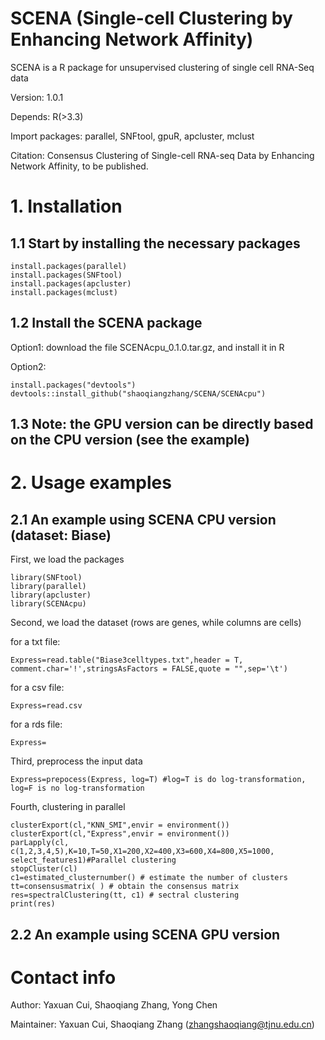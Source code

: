 # SCENA (Single-cell Clustering by Enhancing Network Affinity)

SCENA is a R package for unsupervised clustering of single cell RNA-Seq data

Version: 1.0.1

Depends: R(>3.3)

Import packages: parallel, SNFtool, gpuR, apcluster, mclust

Citation: Consensus Clustering of Single-cell RNA-seq Data by Enhancing Network Affinity, to be published. 

# 1. Installation
## 1.1 Start by installing the necessary packages  
```
install.packages(parallel)
install.packages(SNFtool)
install.packages(apcluster)
install.packages(mclust) 
```
## 1.2 Install the SCENA package

Option1: download the file SCENAcpu_0.1.0.tar.gz, and install it in R

Option2: 
```
install.packages("devtools")
devtools::install_github("shaoqiangzhang/SCENA/SCENAcpu")
```
## 1.3 Note: the GPU version can be directly based on the CPU version (see the example) 

# 2. Usage examples
## 2.1 An example using SCENA CPU version (dataset: Biase)
First, we load the packages
```
library(SNFtool)
library(parallel)
library(apcluster)
library(SCENAcpu)
```
Second, we load the dataset (rows are genes, while columns are cells)

for a txt file:
```
Express=read.table("Biase3celltypes.txt",header = T, comment.char='!',stringsAsFactors = FALSE,quote = "",sep='\t')
```

for a csv file:

```
Express=read.csv
```

for a rds file:

```
Express=
```
Third, preprocess the input data
```
Express=prepocess(Express, log=T) #log=T is do log-transformation, log=F is no log-transformation
```
Fourth, clustering in parallel

```
clusterExport(cl,"KNN_SMI",envir = environment())
clusterExport(cl,"Express",envir = environment())
parLapply(cl, c(1,2,3,4,5),K=10,T=50,X1=200,X2=400,X3=600,X4=800,X5=1000, select_features1)#Parallel clustering
stopCluster(cl)
c1=estimated_clusternumber() # estimate the number of clusters
tt=consensusmatrix( ) # obtain the consensus matrix
res=spectralClustering(tt, c1) # sectral clustering
print(res)
```


## 2.2 An example using SCENA GPU version


# Contact info
Author: Yaxuan Cui, Shaoqiang Zhang, Yong Chen

Maintainer: Yaxuan Cui, Shaoqiang Zhang (zhangshaoqiang@tjnu.edu.cn)


